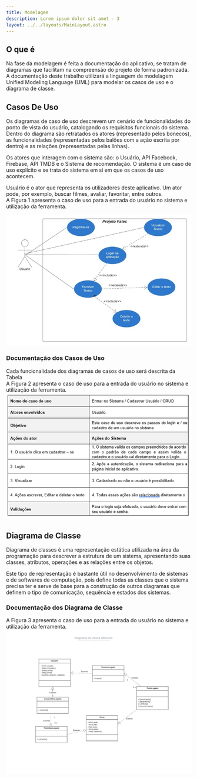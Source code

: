 ```yaml
---
title: Modelagem
description: Lorem ipsum dolor sit amet - 3
layout: ../../layouts/MainLayout.astro
---
```


## O que é

 Na fase da modelagem é feita a documentação do aplicativo, se tratam de diagramas que facilitam na compreensão do projeto de forma padronizada.  A documentação deste trabalho utilizará a linguagem de modelagem Unified Modeling Language (UML) para modelar os casos de uso e o diagrama de classe. 

## Casos De Uso

Os diagramas de caso de uso descrevem um cenário de funcionalidades do ponto de vista do usuário, catalogando os requisitos funcionais do sistema. Dentro do diagrama são retratados os atores (representado pelos bonecos), as funcionalidades (representadas pelos balões com a ação escrita por dentro) e as relações (representadas pelas linhas).  
 
Os atores que interagem com o sistema são: o Usuário, API Facebook, Firebase, API TMDB e o Sistema de recomendação. O sistema é um caso de uso explícito e se trata do sistema em si em que os casos de uso acontecem. 

Usuário é o ator que representa os utilizadores deste aplicativo. Um ator pode, por exemplo, buscar filmes, avaliar, favoritar, entre outros.  
 A Figura 1 apresenta o caso de uso para a entrada do usuário no sistema e utilização da ferramenta. 

![Caso de uso login](../../../public/diagrama_de_caso_de_uso.jpg)
 



### Documentação dos Casos de Uso

Cada funcionalidade dos diagramas de casos de uso será descrita da Tabela  
A Figura 2 apresenta o caso de uso para a entrada do usuário no sistema e utilização da ferramenta. 
![Tabela caso de uso](../../../public/tabela_caso_de_uso.png)
 
## Diagrama de Classe

Diagrama de classes é uma representação estática utilizada na área da programação para descrever a estrutura de um sistema, apresentando suas classes, atributos, operações e as relações entre os objetos.

Este tipo de representação é bastante útil no desenvolvimento de sistemas e de softwares de computação, pois define todas as classes que o sistema precisa ter e serve de base para a construção de outros diagramas que definem o tipo de comunicação, sequência e estados dos sistemas.

### Documentação dos Diagrama de Classe
A Figura 3 apresenta o caso de uso para a entrada do usuário no sistema e utilização da ferramenta. 
![Tabela caso de uso](../../../public/diagrama_de_classe.jpeg)
